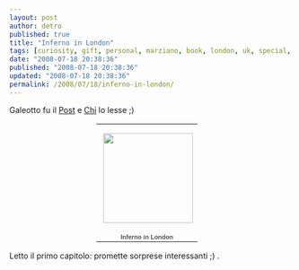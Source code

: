 ```yaml
---
layout: post
author: detro
published: true
title: "Inferno in London"
tags: [curiosity, gift, personal, marziano, book, london, uk, special, italian]
date: "2008-07-18 20:38:36"
published: "2008-07-18 20:38:36"
updated: "2008-07-18 20:38:36"
permalink: /2008/07/18/inferno-in-london/
---
```


Galeotto fu il <a href="http://blog.eligiocolutta.info/2008/05/gianfranco-marziano/">Post</a> e <a href="http://strangelelly.wordpress.com/">Chi</a> lo lesse ;)
<div align="center">
<table style="width:194px;"><tr><td align="center" style="height:194px;background:url(http://picasaweb.google.com/f/img/transparent_album_background.gif) no-repeat left"><a href="http://picasaweb.google.com/detronizator/InfernoInLondon"><img src="http://lh3.ggpht.com/detronizator/SIDvt0GwJwE/AAAAAAAABCw/7TgyLkKyKrw/s160-c/InfernoInLondon.jpg" width="160" height="160" style="margin:1px 0 0 4px;"/></a></td></tr><tr><td style="text-align:center;font-family:arial,sans-serif;font-size:11px"><a href="http://picasaweb.google.com/detronizator/InfernoInLondon" style="color:#4D4D4D;font-weight:bold;text-decoration:none;">Inferno in London</a></td></tr></table>
</div>

Letto il primo capitolo: promette sorprese interessanti ;) .
